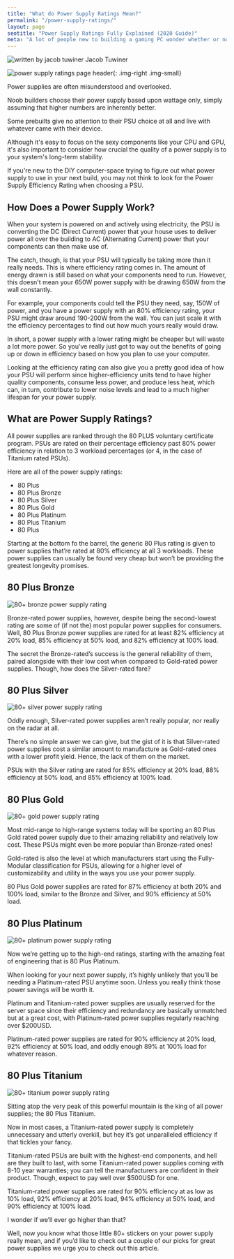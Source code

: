 ```yaml
---
title: "What do Power Supply Ratings Mean?" 
permalink: "/power-supply-ratings/"
layout: page
seotitle: "Power Supply Ratings Fully Explained (2020 Guide)" 
meta: "A lot of people new to building a gaming PC wonder whether or not cable management affects airflow – we've got the answers."
---
```


<div class="author-line">
	<img class="author-image" alt="written by jacob tuwiner" src="/img/profile/close.jpg" />
	<span>Jacob Tuwiner</span>
</div>

![power supply ratings page header](/img/power-supply-ratings/header.jpg){: .img-right .img-small}

Power supplies are often misunderstood and overlooked. 

Noob builders choose their power supply based upon wattage only, simply assuming that higher numbers are inherently better. 

Some prebuilts give no attention to their PSU choice at all and live with whatever came with their device. 

Although it's easy to focus on the sexy components like your CPU and GPU, it's also important to consider how crucial the quality of a power supply is to your system's long-term stability.

If you're new to the DIY computer-space trying to figure out what power supply to use in your next build, you may not think to look for the Power Supply Efficiency Rating when choosing a PSU.

## How Does a Power Supply Work?

When your system is powered on and actively using electricity, the PSU is converting the DC (Direct Current) power that your house uses to deliver power all over the building to AC (Alternating Current) power that your components can then make use of. 

The catch, though, is that your PSU will typically be taking more than it really needs. This is where efficiency rating comes in. The amount of energy drawn is still based on what your components need to run. However, this doesn't mean your 650W power supply with be drawing 650W from the wall constantly.

For example, your components could tell the PSU they need, say, 150W of power, and you have a power supply with an 80% efficiency rating, your PSU might draw around 190-200W from the wall. You can just scale it with the efficiency percentages to find out how much yours really would draw.

In short, a power supply with a lower rating might be cheaper but will waste a lot more power. So you’ve really just got to way out the benefits of going up or down in efficiency based on how you plan to use your computer.

Looking at the efficiency rating can also give you a pretty good idea of how your PSU will perform since higher-efficiency units tend to have higher quality components, consume less power, and produce less heat, which can, in turn, contribute to lower noise levels and lead to a much higher lifespan for your power supply.

## What are Power Supply Ratings?

All power supplies are ranked through the 80 PLUS voluntary certificate program. PSUs are rated on their percentage efficiency past 80% power efficiency in relation to 3 workload percentages (or 4, in the case of Titanium rated PSUs).

Here are all of the power supply ratings:

* 80 Plus
* 80 Plus Bronze
* 80 Plus Silver
* 80 Plus Gold
* 80 Plus Platinum
* 80 Plus Titanium
* 80 Plus

Starting at the bottom fo the barrel, the generic 80 Plus rating is given to power supplies that’re rated at 80% efficiency at all 3 workloads. These power supplies can usually be found very cheap but won’t be providing the greatest longevity promises.

## 80 Plus Bronze
<img class="lazyload img-right img-small" alt="80+ bronze power supply rating" src="/img/power-supply-ratings/bronze.png"/>

Bronze-rated power supplies, however, despite being the second-lowest rating are some of (if not the) most popular power supplies for consumers. Well, 80 Plus Bronze power supplies are rated for at least 82% efficiency at 20% load, 85% efficiency at 50% load, and 82% efficiency at 100% load.

The secret the Bronze-rated’s success is the general reliability of them, paired alongside with their low cost when compared to Gold-rated power supplies. Though, how does the Silver-rated fare?

## 80 Plus Silver
<img class="lazyload img-right img-small" alt="80+ silver power supply rating" src="/img/power-supply-ratings/silver.jpg"/>

Oddly enough, Silver-rated power supplies aren’t really popular, nor really on the radar at all. 

There’s no simple answer we can give, but the gist of it is that Silver-rated power supplies cost a similar amount to manufacture as Gold-rated ones with a lower profit yield. Hence, the lack of them on the market.

PSUs with the Silver rating are rated for 85% efficiency at 20% load, 88% efficiency at 50% load, and 85% efficiency at 100% load.

## 80 Plus Gold
<img class="lazyload img-right img-small" alt="80+ gold power supply rating" src="/img/power-supply-ratings/gold.jpg"/>

Most mid-range to high-range systems today will be sporting an 80 Plus Gold rated power supply due to their amazing reliability and relatively low cost. These PSUs might even be more popular than Bronze-rated ones!

Gold-rated is also the level at which manufacturers start using the Fully-Modular classification for PSUs, allowing for a higher level of customizability and utility in the ways you use your power supply.

80 Plus Gold power supplies are rated for 87% efficiency at both 20% and 100% load, similar to the Bronze and Silver, and 90% efficiency at 50% load.

## 80 Plus Platinum
<img class="lazyload img-right img-small" alt="80+ platinum power supply rating" src="/img/power-supply-ratings/platinum.jpg"/>

Now we’re getting up to the high-end ratings, starting with the amazing feat of engineering that is 80 Plus Platinum.

When looking for your next power supply, it’s highly unlikely that you’ll be needing a Platinum-rated PSU anytime soon. Unless you really think those power savings will be worth it.

Platinum and Titanium-rated power supplies are usually reserved for the server space since their efficiency and redundancy are basically unmatched but at a great cost, with Platinum-rated power supplies regularly reaching over $200USD.

Platinum-rated power supplies are rated for 90% efficiency at 20% load, 92% efficiency at 50% load, and oddly enough 89% at 100% load for whatever reason.

## 80 Plus Titanium
<img class="lazyload img-right img-small" alt="80+ titanium power supply rating" src="/img/power-supply-ratings/titanium.jpg"/>

Sitting atop the very peak of this powerful mountain is the king of all power supplies; the 80 Plus Titanium.

Now in most cases, a Titanium-rated power supply is completely unnecessary and utterly overkill, but hey it’s got unparalleled efficiency if that tickles your fancy.

Titanium-rated PSUs are built with the highest-end components, and hell are they built to last, with some Titanium-rated power supplies coming with 8-10 year warranties; you can tell the manufacturers are confident in their product. Though, expect to pay well over $500USD for one.

Titanium-rated power supplies are rated for 90% efficiency at as low as 10% load, 92% efficiency at 20% load, 94% efficiency at 50% load, and 90% efficiency at 100% load.

I wonder if we’ll ever go higher than that?

Well, now you know what those little 80+ stickers on your power supply really mean, and if you’d like to check out a couple of our picks for great power supplies we urge you to check out this article.